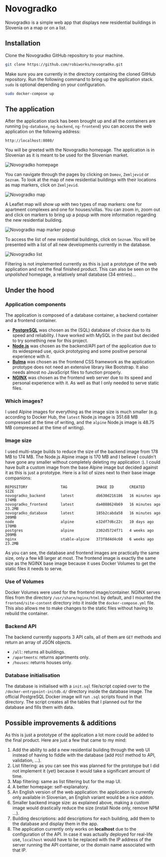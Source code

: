 # Novogradko

Novogradko is a simple web app that displays new residential buildings in Slovenia on a map or on a list.

## Installation

Clone the Novogradko GitHub repository to your machine.

```bash
git clone https://github.com/robiworks/novogradko.git
```

Make sure you are currently in the directory containing the cloned GitHub repository.
Run the following command to bring up the application stack. `sudo` is optional depending on your configuration.

```bash
sudo docker-compose up
```

## The application

After the application stack has been brought up and all the containers are running (`ng-database`, `ng-backend`, `ng-frontend`) you can access the web application on the following address:

```
http://localhost:8080/
```

You will be greeted with the Novogradko homepage. The application is in Slovenian as it is meant to be used for the Slovenian market.

![Novogradko homepage](https://i.imgur.com/fFS8Fl8.png)

You can navigate through the pages by clicking on `Domov`, `Zemljevid` or `Seznam`. To look at the map of new residential buildings with their locations as map markers, click on `Zemljevid`.

![Novogradko map](https://i.imgur.com/KJiIZ5t.png)

A Leaflet map will show up with two types of map markers: one for apartment complexes and one for houses/villas. You can zoom in, zoom out and click on markers to bring up a popup with more information regarding the new residential building.

![Novogradko map marker popup](https://i.imgur.com/gVscLDY.png)

To access the list of new residential buildings, click on `Seznam`. You will be presented with a list of all new developments currently in the database.

![Novogradko list](https://i.imgur.com/OO53SFs.png)

Filtering is not implemented currently as this is just a prototype of the web application and not the final finished product. This can also be seen on the *unpolished* homepage, a relatively small database (34 entries)...

## Under the hood

### Application components

The application is composed of a database container, a backend container and a frontend container.

- **[PostgreSQL](https://www.postgresql.org/)** was chosen as the (SQL) database of choice due to its speed and reliability. I have worked with MySQL in the past but decided to try something new for this project.
- **[Node.js](https://nodejs.org/en/)** was chosen as the backend/API part of the application due to its widespread use, quick prototyping and some positive personal experience with it.
- **[Bulma](https://bulma.io/)** was chosen as the frontend CSS framework as the application prototype does not need an extensive library like Bootstrap. It also needs almost no JavaScript files to function properly.
- **[NGINX](https://www.nginx.com/)** was chosen as the frontend web server due to its speed and personal experience with it. As well as that I only needed to serve static files.

### Which images?

I used Alpine images for everything as the image size is much smaller (e.g. according to Docker Hub, the `latest` Node.js image is 351.68 MB compressed at the time of writing, and the `alpine` Node.js image is 48.75 MB compressed at the time of writing).

### Image size

I used multi-stage builds to reduce the size of the backend image from 178 MB to 174 MB. The Node.js Alpine image is 170 MB and I believe I couldn't have gone any smaller without completely deleting my application :). I could have built a custom image from the base Alpine image but decided against it as this is just a prototype. Here is a list of sizes next to their base image companions:

```
REPOSITORY               TAG             IMAGE ID       CREATED          SIZE
novogradko_backend       latest          db630d216186   16 minutes ago   174MB
novogradko_frontend      latest          da4088624b69   16 minutes ago   23.2MB
novogradko_database      latest          185b2cabda58   16 minutes ago   209MB
node                     alpine          e32df7d6c22c   10 days ago      170MB
postgres                 alpine          2302d5724f71   4 weeks ago      209MB
nginx                    stable-alpine   373f8d4d4c60   6 weeks ago      23.2MB
```

As you can see, the database and frontend images are practically the same size, only a few kB larger at most. The frontend image is exactly the same size as the NGINX base image because it uses Docker Volumes to get the static files it needs to serve.

### Use of Volumes

Docker Volumes were used for the frontend image/container. NGINX serves files from the directory `/usr/share/nginx/html` by default, and I mounted the `frontend/site-content` directory into it inside the `docker-compose.yml` file. This also allows me to make changes to the static files without having to rebuild the container.

### Backend API

The backend currently supports 3 API calls, all of them are `GET` methods and return an array of JSON objects.
- `/all`: returns all buildings.
- `/apartments`: returns apartments only.
- `/houses`: returns houses only.

### Database initialisation

The database is initialised with a `init.sql` file/script copied over to the `/docker-entrypoint-initdb.d/` directory inside the database image. The official PostgreSQL Docker image will run `.sql` scripts found in that directory. The script creates all the tables that I planned out for the database and fills them with data.

## Possible improvements & additions

As this is just a prototype of the application a lot more could be added to the final product. Here are just a few that came to my mind:

1. Add the ability to add a new residential building through the web UI instead of having to fiddle with the database (add `POST` method to API, validation, ...).
2. List filtering: as you can see this was planned for the prototype but I did not implement it (yet) because it would take a significant amount of time.
3. Map filtering: same as list filtering but for the map UI.
4. A better homepage: self-explanatory.
5. An English version of the web application: the application is currently only available in Slovenian, an English variant would be a nice addon.
6. Smaller backend image size: as explained above, making a custom image would drastically reduce the size (install Node only, remove NPM ...).
7. Building descriptions: add descriptions for each building, add them to the database and display them in the app.
8. The application currently only works on **localhost** due to the configuration of the API. In case it was actually deployed for real-life use, `localhost` would have to be replaced with the IP address of the server running the API container, or the domain name associated with that IP.
